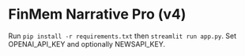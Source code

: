 # FinMem Narrative Pro (v4)

Run `pip install -r requirements.txt` then `streamlit run app.py`.
Set OPENAI_API_KEY and optionally NEWSAPI_KEY.
